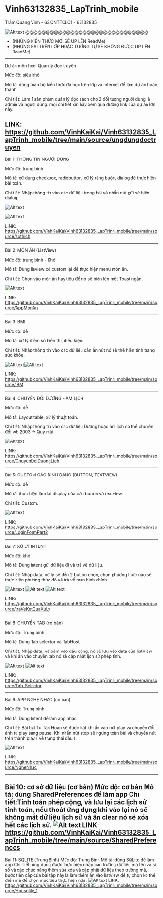# Vinh63132835_LapTrinh_mobile
Trầm Quang Vinh - 63.CNTTCLC1 - 63132835

![Alt text](anh/image.png)
@@@@@@@@@@@@@@@@@@@@@@@@@@@@@@
- (NHỮNG KIẾN THỨC MỚI SẼ UP LÊN ReadMe) 
- (NHỮNG BÀI TRÊN LỚP HOẶC TƯƠNG TỰ SẼ KHÔNG ĐƯỢC UP LÊN ReadMe)
------------------------------------------------------------------------------------------------------------------------------------------------------------------------------------
Dự án môn học: Quản lý đọc truyện

Mức độ: siêu khó

Mô tả: dùng toàn bộ kiến thức đã học trên lớp và internet để làm dự án hoàn thành

Chi tiết: Làm 1 sản phẩm quản lý đọc sách cho 2 đối tượng người dùng là admin và người dùng. mọi chi tiết xin hãy xem qua đường link của dự án lớn này.

LINK: https://github.com/VinhKaiKai/Vinh63132835_LapTrinh_mobile/tree/main/source/ungdungdoctruyen
------------------------------------------------------------------------------------------------------------------------------------------------------------------------------------
Bài 1: THÔNG TIN NGƯỜI DÙNG

Mức độ: trung bình

Mô tả: xử dụng checkbox, radiobutton, xử lý ràng buộc, dialog để thực hiện bài toán.

Chi tiết: Nhập thông tin vào các dữ liệu trong bài và nhấn nút gửi sẽ hiện dialog.

![Alt text](anh/image-1.png)

![Alt text](anh/image-2.png)

LINK: https://github.com/VinhKaiKai/Vinh63132835_LapTrinh_mobile/tree/main/source/sothich

------------------------------------------------------------------------------------------------------------------------------------------------------------------------------------
Bài 2: MÓN ĂN (ListView)

Mức độ: trung bình - Khó

Mô tả: Dùng lisview có custom lại để thực hiện menu món ăn.

Chi tiết: Chọn vào món ăn hay tiêu đề nó sẽ hiện lên một Toast ngắn.

![Alt text](anh/image-3.png)

LINK: https://github.com/VinhKaiKai/Vinh63132835_LapTrinh_mobile/tree/main/source/AppMonAn

------------------------------------------------------------------------------------------------------------------------------------------------------------------------------------
Bài 3: BMI

Mức độ: dễ

Mô tả: xử lý điểm số hiển thị, điều kiện.

Chi tiết: Nhập thông tin vào các dữ liệu cần ấn nút nó sẽ thể hiện tình trạng sức khỏe.

![Alt text](anh/image-4.png)![Alt text](anh/image-5.png)

LINK: https://github.com/VinhKaiKai/Vinh63132835_LapTrinh_mobile/tree/main/source/IBM

------------------------------------------------------------------------------------------------------------------------------------------------------------------------------------

Bài 4: CHUYỂN ĐỔI DƯƠNG - ÂM LỊCH

Mức độ: dễ

Mô tả: Layout table, xử lý thuật toán.

Chi tiết: Nhập thông tin vào các dữ liệu Dương hoặc âm lịch có thể chuyển đổi vd: 2003 -> Quý mùi.

![Alt text](anh/image-6.png)

LINK: https://github.com/VinhKaiKai/Vinh63132835_LapTrinh_mobile/tree/main/source/ChuyenDoiDuongLich

------------------------------------------------------------------------------------------------------------------------------------------------------------------------------------

Bài 5: CUSTOM CÁC ĐỊNH DẠNG (BUTTON, TEXTVIEW)

Mức độ: dễ

Mô tả: thực hiện làm lại display của các button và textview.

Chi tiết: Custom.

![Alt text](anh/image-7.png)

LINK: https://github.com/VinhKaiKai/Vinh63132835_LapTrinh_mobile/tree/main/source/LoginFormPart2

------------------------------------------------------------------------------------------------------------------------------------------------------------------------------------

Bài 7: XỬ LÝ INTENT 

Mức độ: khó

Mô tả: Dùng intent gửi dữ liệu đi và trả về dữ liệu.

Chi tiết: Nhập data, xử lý sẽ đến 2 button chọn, chọn phương thức nào sẽ thực hiện phương thức đó và trả về màn hình chính.

![Alt text](anh/image-8.png) ![Alt text](anh/image-9.png) ![Alt text](anh/image-10.png)

LINK: https://github.com/VinhKaiKai/Vinh63132835_LapTrinh_mobile/tree/main/source/traVeKetQuaXuLy

------------------------------------------------------------------------------------------------------------------------------------------------------------------------------------

Bài 8: CHUYỂN TAB (cơ bản)

Mức độ: Trung bình

Mô tả: Dùng Tab selector và TabHost

Chi tiết: Nhập data, và bấm vào dấu cộng. nó sẽ lưu vào data của listView và khi ấn vào chuyển tab nó sẽ cập nhật lịch sử phép tính.

![Alt text](anh/image-11.png) ![Alt text](anh/image-12.png)

LINK: https://github.com/VinhKaiKai/Vinh63132835_LapTrinh_mobile/tree/main/source/Tab_Selector

------------------------------------------------------------------------------------------------------------------------------------------------------------------------------------

Bài 9: APP NGHE NHAC (cơ bản)

Mức độ: Trung bình

Mô tả: Dùng Intent để làm app nhạc

Chi tiết: Bài hát Tu Tận Hoan sẽ được hát khi ấn vào nút play và chuyển đổi ảnh từ play sang pause. Khi nhấn nút stop sẽ ngưng toàn bài và chuyển nút trên thành play ( về trạng thái đầu ).

![Alt text](anh/image-13.png)

LINK: https://github.com/VinhKaiKai/Vinh63132835_LapTrinh_mobile/tree/main/source/NgheNhac

------------------------------------------------------------------------------------------------------------------------------------------------------------------------------------
Bài 10: cơ sở dữ liệu (cơ bản)
Mức độ: cơ bản
Mô tả: dùng SharedPreferences để làm app
Chi tiết:Tính toán phép cộng, và lưu lại các lịch sử tính toán, nếu thoát ứng dụng khi vào lại nó sẽ không mất dữ liệu lịch sữ và ấn clear nó sẽ xóa hết các lịch sử.
![Alt text](image-14.png)
LINK: https://github.com/VinhKaiKai/Vinh63132835_LapTrinh_mobile/tree/main/source/SharedPreferences
------------------------------------------------------------------------------------------------------------------------------------------------------------------------------------
Bài 11: SQLITE (Trung Bình)
Mức độ: Trung Bình
Mô tả: dùng SQLite để làm app
Chi Tiết: ứng dụng được thực hiện nhập các trường dữ liệu mã tên và sỉ số và các chức năng thêm sửa xóa và cập nhật dữ liệu theo trường mã, bước tiến cấp của bài tập này là làm thêm ấn vào listview để tự chọn ko thể điền mã để chọn mục tiêu thực hiện nữa.
![Alt text](image-15.png)
LINK: https://github.com/VinhKaiKai/Vinh63132835_LapTrinh_mobile/tree/main/source/Hocsqlite_1